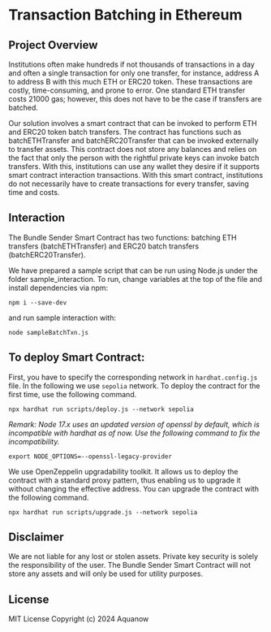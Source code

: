 # Transaction Batching in Ethereum

## Project Overview

Institutions often make hundreds if not thousands of transactions in a day and often a single transaction for only one transfer, for instance, address A to address B with this much ETH or ERC20 token. These transactions are costly, time-consuming, and prone to error. One standard ETH transfer costs 21000 gas; however, this does not have to be the case if transfers are batched.

Our solution involves a smart contract that can be invoked to perform ETH and ERC20 token batch transfers. The contract has functions such as batchETHTransfer and batchERC20Transfer that can be invoked externally to transfer assets. This contract does not store any balances and relies on the fact that only the person with the rightful private keys can invoke batch transfers. With this, institutions can use any wallet they desire if it supports smart contract interaction transactions. With this smart contract, institutions do not necessarily have to create transactions for every transfer, saving time and costs.

## Interaction

The Bundle Sender Smart Contract has two functions: batching ETH transfers (batchETHTransfer) and ERC20 batch transfers (batchERC20Transfer).

We have prepared a sample script that can be run using Node.js under the folder sample_interaction. To run, change variables at the top of the file and install dependencies via npm:

```
npm i --save-dev
```

and run sample interaction with:

```
node sampleBatchTxn.js
```

## To deploy Smart Contract:

First, you have to specify the corresponding network in `hardhat.config.js` file. In the following we use `sepolia` network. To deploy the contract for the first time, use the following command.

```
npx hardhat run scripts/deploy.js --network sepolia
```

_Remark: Node 17.x uses an updated version of openssl by default, which is incompatible with hardhat as of now. Use the following command to fix the incompatibility._

```
export NODE_OPTIONS=--openssl-legacy-provider
```

We use OpenZeppelin upgradability toolkit. It allows us to deploy the contract with a standard proxy pattern, thus enabling us to upgrade it without changing the effective address. You can upgrade the contract with the following command.

```
npx hardhat run scripts/upgrade.js --network sepolia
```

## Disclaimer

We are not liable for any lost or stolen assets. Private key security is solely the responsibility of the user. The Bundle Sender Smart Contract will not store any assets and will only be used for utility purposes.

## License

MIT License Copyright (c) 2024 Aquanow
